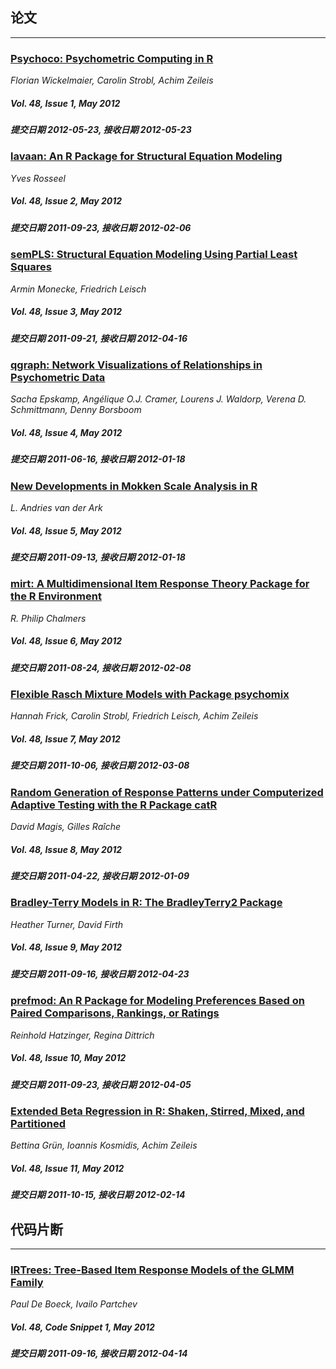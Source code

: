 ## 论文

***

### [Psychoco: Psychometric Computing in R](/jstatsoft/v48/i01.html)

*Florian Wickelmaier, Carolin Strobl, Achim Zeileis*

##### Vol. 48, Issue 1, May 2012

##### 提交日期 2012-05-23, 接收日期 2012-05-23

### [lavaan: An R Package for Structural Equation Modeling](/jstatsoft/v48/i02.html)

*Yves Rosseel*

##### Vol. 48, Issue 2, May 2012

##### 提交日期 2011-09-23, 接收日期 2012-02-06

### [semPLS: Structural Equation Modeling Using Partial Least Squares](/jstatsoft/v48/i03.html)

*Armin Monecke, Friedrich Leisch*

##### Vol. 48, Issue 3, May 2012

##### 提交日期 2011-09-21, 接收日期 2012-04-16

### [qgraph: Network Visualizations of Relationships in Psychometric Data](/jstatsoft/v48/i04.html)

*Sacha Epskamp, Angélique O.J. Cramer, Lourens J. Waldorp, Verena D. Schmittmann, Denny Borsboom*

##### Vol. 48, Issue 4, May 2012

##### 提交日期 2011-06-16, 接收日期 2012-01-18

### [New Developments in Mokken Scale Analysis in R](/jstatsoft/v48/i05.html)

*L. Andries  van der Ark*

##### Vol. 48, Issue 5, May 2012

##### 提交日期 2011-09-13, 接收日期 2012-01-18

### [mirt: A Multidimensional Item Response Theory Package for the R Environment](/jstatsoft/v48/i06.html)

*R. Philip Chalmers*

##### Vol. 48, Issue 6, May 2012

##### 提交日期 2011-08-24, 接收日期 2012-02-08

### [Flexible Rasch Mixture Models with Package psychomix](/jstatsoft/v48/i07.html)

*Hannah Frick, Carolin Strobl, Friedrich Leisch, Achim Zeileis*

##### Vol. 48, Issue 7, May 2012

##### 提交日期 2011-10-06, 接收日期 2012-03-08

### [Random Generation of Response Patterns under Computerized Adaptive Testing with the R Package catR](/jstatsoft/v48/i08.html)

*David Magis, Gilles Raîche*

##### Vol. 48, Issue 8, May 2012

##### 提交日期 2011-04-22, 接收日期 2012-01-09

### [Bradley-Terry Models in R: The BradleyTerry2 Package](/jstatsoft/v48/i09.html)

*Heather Turner, David Firth*

##### Vol. 48, Issue 9, May 2012

##### 提交日期 2011-09-16, 接收日期 2012-04-23

### [prefmod: An R Package for Modeling Preferences Based on Paired Comparisons, Rankings, or Ratings](/jstatsoft/v48/i10.html)

*Reinhold  Hatzinger, Regina Dittrich*

##### Vol. 48, Issue 10, May 2012

##### 提交日期 2011-09-23, 接收日期 2012-04-05

### [Extended Beta Regression in R: Shaken, Stirred, Mixed, and Partitioned](/jstatsoft/v48/i11.html)

*Bettina Grün, Ioannis Kosmidis, Achim Zeileis*

##### Vol. 48, Issue 11, May 2012

##### 提交日期 2011-10-15, 接收日期 2012-02-14

## 代码片断

***

### [IRTrees: Tree-Based Item Response Models of the GLMM Family](/jstatsoft/v48/c01.html)

*Paul De Boeck, Ivailo Partchev*

##### Vol. 48, Code Snippet 1, May 2012

##### 提交日期 2011-09-16, 接收日期 2012-04-14

